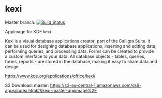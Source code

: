 # kexi
Master branch:
[![Build Status](http://aci.pangea.pub/job/kexi-master-appimage/badge/icon)](http://aci.pangea.pub/job/kexi-master-appimage/)

AppImage for KDE kexi

Kexi is a visual database applications creator, part of the Calligra Suite. It can be used for designing database applications, inserting and editing data, performing queries, and processing data. Forms can be created to provide a custom interface to your data. All database objects - tables, queries, forms, reports - are stored in the database, making it easy to share data and design.

https://www.kde.org/applications/office/kexi/

S3 Download:
master:
https://s3-eu-central-1.amazonaws.com/ds9-apps/index.html#!/kexi-master-appimage%2F
